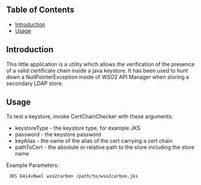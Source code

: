 ## Table of Contents
- [Introduction](#introduction)
- [Usage](#usage)

## Introduction
This little application is a utility which allows the verification of the presence of a valid certificate chain inside a java keystore. It has been used to hunt down a NullPointerException inside of WSO2 API Manager when storing a secondary LDAP store.

## Usage
To test a keystore, invoke CertChainChecker with these arguments:

- keystoreType - the keystore type, for example JKS
- password - the keystore password
- keyAlias - the name of the alias of the cert carrying a cert chain
- pathToCert - the absolute or relative path to the store including the store name

Example Parameters:

``` JKS b4i4v0wel wso2carbon /path/to/wso2carbon.jks```


